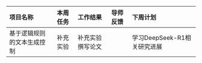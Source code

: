 
| 项目名称                         | 本周任务                                                         | 工作结果 | 导师反馈 | 下周计划                                                                                                             |
| :------------------------------- | :--------------------------------------------------------------- | :------- | :------- | :------------------------------------------------------------------------------------------------------------------- |
| 基于逻辑规则的文本生成控制| 补充实验 | 补充实验 撰写论文 || 学习DeepSeek-R1相关研究进展|
